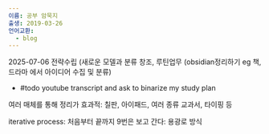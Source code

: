 ```yaml
---
이름: 공부 암묵지
출생: 2019-03-26
언어교환:
  - blog
---
```


2025-07-06
전략수립 (새로운 모델과 분류 창조, 루틴업무 (obsidian정리하기 eg 책, 드라마 에서 아이디어 수집 및 분류)

- #todo youtube transcript and ask to binarize my study plan


여러 매체를 통해 정리가 효과적: 칠판, 아이패드, 여러 종류 교과서, 타이핑 등

iterative process: 처음부터 끝까지 9번은 보고 간다: 용광로 방식
